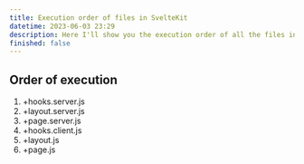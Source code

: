 ```yaml
---
title: Execution order of files in SvelteKit
datetime: 2023-06-03 23:29
description: Here I'll show you the execution order of all the files in sveltekit
finished: false
---
```


## Order of execution

1. +hooks.server.js
2. +layout.server.js
3. +page.server.js
4. +hooks.client.js
5. +layout.js
6. +page.js
